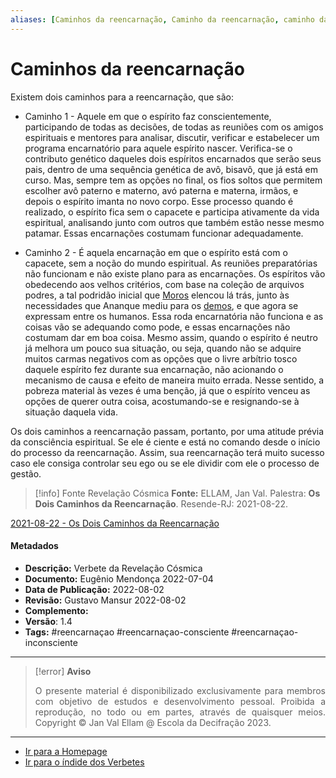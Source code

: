 ```yaml
---
aliases: [Caminhos da reencarnação, Caminho da reencarnação, caminho das reencarnações, reencarnação, reencarnações]
---
```


# Caminhos da reencarnação

Existem dois caminhos para a reencarnação, que são:

-   Caminho 1 - Aquele em que o espírito faz conscientemente, participando de todas as decisões, de todas as reuniões com os amigos espirituais e mentores para analisar, discutir, verificar e estabelecer um programa encarnatório para aquele espírito nascer. Verifica-se o contributo genético daqueles dois espíritos encarnados que serão seus pais, dentro de uma sequência genética de avô, bisavô, que já está em curso. Mas, sempre tem as opções no final, os fios soltos que permitem escolher avô paterno e materno, avó paterna e materna, irmãos, e depois o espírito imanta no novo corpo. Esse processo quando é realizado, o espírito fica sem o capacete e participa ativamente da vida espiritual, analisando junto com outros que também estão nesse mesmo patamar. Essas encarnações costumam funcionar adequadamente.
    
-   Caminho 2 - É aquela encarnação em que o espírito está com o capacete, sem a noção do mundo espiritual. As reuniões preparatórias não funcionam e não existe plano para as encarnações. Os espíritos vão obedecendo aos velhos critérios, com base na coleção de arquivos podres, a tal podridão inicial que [Moros](Moros.md) elencou lá trás, junto às necessidades que Ananque mediu para os [demos](Demos.md), e que agora se expressam entre os humanos. Essa roda encarnatória não funciona e as coisas vão se adequando como pode, e essas encarnações não costumam dar em boa coisa. Mesmo assim, quando o espírito é neutro já melhora um pouco sua situação, ou seja, quando não se adquire muitos carmas negativos com as opções que o livre arbítrio tosco daquele espírito fez durante sua encarnação, não acionando o mecanismo de causa e efeito de maneira muito errada. Nesse sentido, a pobreza material às vezes é uma benção, já que o espírito venceu as opções de querer outra coisa, acostumando-se e resignando-se à situação daquela vida.
    
Os dois caminhos a reencarnação passam, portanto, por uma atitude prévia da consciência espiritual. Se ele é ciente e está no comando desde o início do processo da reencarnação. Assim, sua reencarnação terá muito sucesso caso ele consiga controlar seu ego ou se ele dividir com ele o processo de gestão.

> [!info] Fonte Revelação Cósmica
> **Fonte:** ELLAM, Jan Val. Palestra: **Os Dois Caminhos da Reencarnação**. Resende-RJ: 2021-08-22.

[2021-08-22 - Os Dois Caminhos da Reencarnação](2021-08-22%20-%20Os%20Dois%20Caminhos%20da%20Reencarnação.md)

#### Metadados

-   **Descrição:** Verbete da Revelação Cósmica
-   **Documento:** Eugênio Mendonça 2022-07-04
-   **Data de Publicação:** 2022-08-02
-   **Revisão:** Gustavo Mansur 2022-08-02
-   **Complemento:**
-   **Versão**: 1.4
-   **Tags:** #reencarnaçao #reencarnaçao-consciente #reencarnaçao-inconsciente

---
> [!error] **Aviso**
> <p align="justify">O presente material é disponibilizado exclusivamente para membros com objetivo de estudos e desenvolvimento pessoal. Proibida a reprodução, no todo ou em partes, através de quaisquer meios. Copyright © Jan Val Ellam @ Escola da Decifração 2023. </p>

---
- [Ir para a Homepage](Homepage.canvas)
- [Ir para o índide dos Verbetes](ÍNDIDE%20GERAL%20DOS%20VERBETES.canvas)